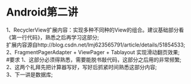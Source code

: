 # Android第二讲
1、RecyclerView扩展内容：实现多种不同种的View的组合。建议基础部分看《第一行代码》，熟悉之后再学习这部分;<br>
扩展内容源自http://blog.csdn.net/lmj623565791/article/details/51854533;<br>
2、FragmentPagerAdapter + ViewPager + Tablayout 实现滑动翻页效果;<br>
#要求
1、这部分必须得熟悉，需要能脱书敲代码，这部分之后用的非常频繁;<br>
2、这两个礼拜先把计算器写好，写好后抓紧时间熟悉这部分内容;<br>
3、下一讲是数据库;<br>
